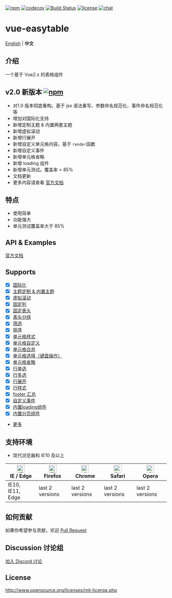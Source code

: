 [![npm](https://img.shields.io/npm/v/vue-easytable.svg)](https://www.npmjs.com/package/vue-easytable)
[![codecov](https://codecov.io/gh/huangshuwei/vue-easytable/branch/master/graph/badge.svg)](https://codecov.io/gh/huangshuwei/vue-easytable)
[![Build Status](https://travis-ci.com/huangshuwei/vue-easytable.svg?branch=master)](https://travis-ci.com/huangshuwei/vue-easytable)
[![license](https://img.shields.io/npm/l/vue-easytable.svg?maxAge=2592000)](http://www.opensource.org/licenses/mit-license.php)
[![chat](https://img.shields.io/badge/chat-on%20discord-7289da.svg)](https://discord.gg/gBm3k6r)



# vue-easytable

[English](./README.md) | **中文**

## 介绍

一个基于 Vue2.x 的表格组件

## v2.0 新版本  [![npm](https://img.shields.io/npm/v/vue-easytable.svg)](https://www.npmjs.com/package/vue-easytable)

- 对1.0 版本彻底重构。基于 jsx 语法重写、参数命名规范化、事件命名规范化等
- 增加对国际化支持
- 新增定制主题 & 内置两套主题
- 新增虚拟滚动
- 新增行展开
- 新增自定义单元格内容。基于 `render`函数
- 新增自定义事件
- 新增单元格省略
- 新增 loading 组件
- 新增单元测试。覆盖率 > 85%
- 文档更新
- 更多内容请查看 [官方文档](http://doc.huangsw.com/vue-easytable/#/zh/doc/intro)

## 特点

- 使用简单
- 功能强大
- 单元测试覆盖率大于 85%

## API & Examples

[官方文档](http://doc.huangsw.com/vue-easytable)

## Supports

- [x] [国际化](http://doc.huangsw.com/vue-easytable/#/zh/doc/locale)
- [x] [主题定制 & 内置主题](http://doc.huangsw.com/vue-easytable/#/zh/doc/theme)
- [x] [虚拟滚动](http://doc.huangsw.com/vue-easytable/#/zh/doc/table/virtual-scroll)
- [x] [固定列](http://doc.huangsw.com/vue-easytable/#/zh/doc/table/column-fixed)
- [x] [固定表头](http://doc.huangsw.com/vue-easytable/#/zh/doc/table/header-fixed)
- [x] [表头分组](http://doc.huangsw.com/vue-easytable/#/zh/doc/table/header-grouping)
- [x] [筛选](http://doc.huangsw.com/vue-easytable/#/zh/doc/table/header-filter)
- [x] [排序](http://doc.huangsw.com/vue-easytable/#/zh/doc/table/header-sort)
- [x] [单元格样式](http://doc.huangsw.com/vue-easytable/#/zh/doc/table/cell-style)
- [x] [单元格自定义](http://doc.huangsw.com/vue-easytable/#/zh/doc/table/cell-custom)
- [x] [单元格合并](http://doc.huangsw.com/vue-easytable/#/zh/doc/table/cell-span)
- [x] [单元格选择（键盘操作）](http://doc.huangsw.com/vue-easytable/#/zh/doc/table/cell-selection)
- [x] [单元格省略](http://doc.huangsw.com/vue-easytable/#/zh/doc/table/cell-ellipsis)
- [x] [行单选](http://doc.huangsw.com/vue-easytable/#/zh/doc/table/row-radio)
- [x] [行多选](http://doc.huangsw.com/vue-easytable/#/zh/doc/table/row-checkbox)
- [x] [行展开](http://doc.huangsw.com/vue-easytable/#/zh/doc/table/row-expand)
- [x] [行样式](http://doc.huangsw.com/vue-easytable/#/zh/doc/table/row-style)
- [x] [footer 汇总](http://doc.huangsw.com/vue-easytable/#/zh/doc/table/footer-summary)
- [x] [自定义事件](http://doc.huangsw.com/vue-easytable/#/zh/doc/table/event-custom)
- [x] [内置loading组件](http://doc.huangsw.com/vue-easytable/#/zh/doc/base/loading)
- [x] [内置分页组件](http://doc.huangsw.com/vue-easytable/#/zh/doc/base/pagination)
- [更多](http://doc.huangsw.com/vue-easytable)

## 支持环境

- 现代浏览器和 IE10 及以上

| [<img src="https://raw.githubusercontent.com/alrra/browser-logos/master/src/edge/edge_48x48.png" alt="IE / Edge" width="24px" height="24px" />](http://godban.github.io/browsers-support-badges/)</br>IE / Edge | [<img src="https://raw.githubusercontent.com/alrra/browser-logos/master/src/firefox/firefox_48x48.png" alt="Firefox" width="24px" height="24px" />](http://godban.github.io/browsers-support-badges/)</br>Firefox | [<img src="https://raw.githubusercontent.com/alrra/browser-logos/master/src/chrome/chrome_48x48.png" alt="Chrome" width="24px" height="24px" />](http://godban.github.io/browsers-support-badges/)</br>Chrome | [<img src="https://raw.githubusercontent.com/alrra/browser-logos/master/src/safari/safari_48x48.png" alt="Safari" width="24px" height="24px" />](http://godban.github.io/browsers-support-badges/)</br>Safari | [<img src="https://raw.githubusercontent.com/alrra/browser-logos/master/src/opera/opera_48x48.png" alt="Opera" width="24px" height="24px" />](http://godban.github.io/browsers-support-badges/)</br>Opera |
| --------------------------------------------------------------------------------------------------------------------------------------------------------------------------------------------------------------- | ----------------------------------------------------------------------------------------------------------------------------------------------------------------------------------------------------------------- | ------------------------------------------------------------------------------------------------------------------------------------------------------------------------------------------------------------- | ------------------------------------------------------------------------------------------------------------------------------------------------------------------------------------------------------------- | --------------------------------------------------------------------------------------------------------------------------------------------------------------------------------------------------------- |
| IE10, IE11, Edge                                                                                                                                                                                                | last 2 versions                                                                                                                                                                                                   | last 2 versions                                                                                                                                                                                               | last 2 versions                                                                                                                                                                                               | last 2 versions                                                                                                                                                                                           |

## 如何贡献

如果你希望参与贡献，欢迎 [Pull Request](https://github.com/huangshuwei/vue-easytable/pulls)

## Discussion 讨论组

[加入 Discord 讨论](https://discord.gg/gBm3k6r)

## License

http://www.opensource.org/licenses/mit-license.php

